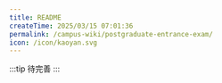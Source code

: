 ```yaml
---
title: README
createTime: 2025/03/15 07:01:36
permalink: /campus-wiki/postgraduate-entrance-exam/
icon: /icon/kaoyan.svg
---
```



:::tip
待完善
:::